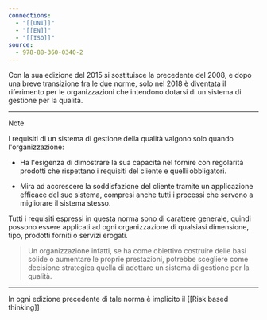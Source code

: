 ```yaml
---
connections:
  - "[[UNI]]"
  - "[[EN]]"
  - "[[ISO]]"
source:
  - 978-88-360-0340-2
---
```

Con la sua edizione del 2015 si sostituisce la precedente del 2008, e dopo una breve transizione fra le due norme, solo nel 2018 è diventata il riferimento per le organizzazioni che intendono dotarsi di un sistema di gestione per la qualità.

---

> [!NOTE]
> I requisiti di un sistema di gestione della qualità valgono solo quando l'organizzazione:
> 
> - Ha l'esigenza di dimostrare la sua capacità nel fornire con regolarità prodotti che rispettano i requisiti del cliente e quelli obbligatori.
> 
> - Mira ad accrescere la soddisfazione del cliente tramite un applicazione efficace del suo sistema, compresi anche tutti i processi che servono a migliorare il sistema stesso.

Tutti i requisiti espressi in questa norma sono di carattere generale, quindi possono essere applicati ad ogni organizzazione di qualsiasi dimensione, tipo, prodotti forniti o servizi erogati.

>Un organizzazione infatti, se ha come obiettivo costruire delle basi solide o aumentare le proprie prestazioni, potrebbe scegliere come decisione strategica quella di adottare un sistema di gestione per la qualità.

---

In ogni edizione precedente di tale norma è implicito il [[Risk based thinking]]